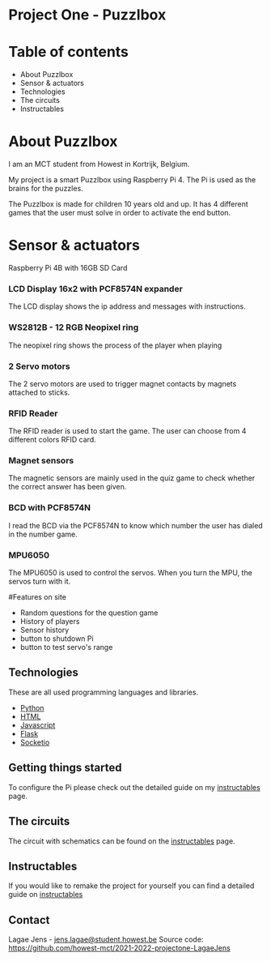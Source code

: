 # Project One - Puzzlbox

# Table of contents

- About Puzzlbox
- Sensor & actuators
- Technologies
- The circuits
- Instructables

# About Puzzlbox

I am an MCT student from Howest in Kortrijk, Belgium.

My project is a smart Puzzlbox using Raspberry Pi 4.
The Pi is used as the brains for the puzzles.

The Puzzlbox is made for children 10 years old and up. It has 4 different games that the user must solve in order to activate the end button.

# Sensor & actuators

Raspberry Pi 4B with 16GB SD Card

### LCD Display 16x2 with PCF8574N expander

The LCD display shows the ip address and messages with instructions.

### WS2812B - 12 RGB Neopixel ring

The neopixel ring shows the process of the player when playing

### 2 Servo motors

The 2 servo motors are used to trigger magnet contacts by magnets attached to sticks.

### RFID Reader

The RFID reader is used to start the game. The user can choose from 4 different colors RFID card.

### Magnet sensors

The magnetic sensors are mainly used in the quiz game to check whether the correct answer has been given.

### BCD with PCF8574N

I read the BCD via the PCF8574N to know which number the user has dialed in the number game.

### MPU6050

The MPU6050 is used to control the servos. When you turn the MPU, the servos turn with it.

#Features on site

- Random questions for the question game
- History of players
- Sensor history
- button to shutdown Pi
- button to test servo's range

## Technologies

These are all used programming languages and libraries.

- [Python](https://www.python.org/)
- [HTML](https://html.com/)
- [Javascript](https://www.javascript.com/)
- [Flask](https://flask.palletsprojects.com/en/2.1.x/)
- [Socketio](https://python-socketio.readthedocs.io/en/latest/)

## Getting things started

To configure the Pi please check out the detailed guide on my [instructables](https://www.instructables.com/PuzzlBox/) page.

## The circuits

The circuit with schematics can be found on the [instructables](https://www.instructables.com/PuzzlBox/) page.

## Instructables

If you would like to remake the project for yourself you can find a detailed guide on [instructables](https://www.instructables.com/PuzzlBox/)

## Contact

Lagae Jens - [jens.lagae@student.howest.be](mailto:jens.lagae@student.howest.be)
Source code: https://github.com/howest-mct/2021-2022-projectone-LagaeJens
